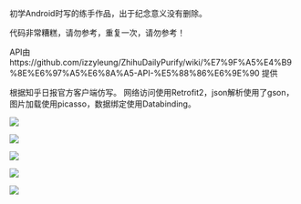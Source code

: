 初学Android时写的练手作品，出于纪念意义没有删除。

代码非常糟糕，请勿参考，重复一次，请勿参考！

API由https://github.com/izzyleung/ZhihuDailyPurify/wiki/%E7%9F%A5%E4%B9%8E%E6%97%A5%E6%8A%A5-API-%E5%88%86%E6%9E%90 提供

根据知乎日报官方客户端仿写。
网络访问使用Retrofit2，json解析使用了gson，图片加载使用picasso，数据绑定使用Databinding。

![](http://image18-c.poco.cn/mypoco/myphoto/20160801/17/17931899620160801175603063.png?432x768_130)

![](http://image18-c.poco.cn/mypoco/myphoto/20160801/17/17931899620160801175616011.png?432x768_130)

![](http://image18-c.poco.cn/mypoco/myphoto/20160801/17/17931899620160801175627043.png?432x768_130)

![](http://image18-c.poco.cn/mypoco/myphoto/20160801/17/17931899620160801175640079.png?432x768_130)

![](http://image18-c.poco.cn/mypoco/myphoto/20160801/17/17931899620160801175658061.png?432x768_130)

